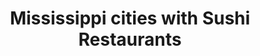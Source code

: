 ---
layout: state
title: Mississippi cities with Sushi Restaurants
permalink: /mississippi/
stateAbbr: MS
stateName: Mississippi

---